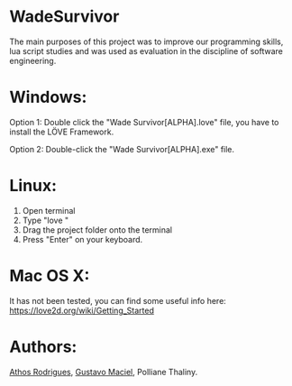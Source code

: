 # WadeSurvivor

The main purposes of this project was to improve our programming skills, lua script studies and was used as evaluation in the discipline of software engineering.


# Windows:

Option 1: 
Double click the "Wade Survivor[ALPHA].love" file, you have to install the LÖVE Framework.

Option 2:
Double-click the "Wade Survivor[ALPHA].exe" file.


# Linux:

1. Open terminal
2. Type "love "
3. Drag the project folder onto the terminal
4. Press "Enter" on your keyboard.

# Mac OS X:

It has not been tested, you can find some useful info here:
https://love2d.org/wiki/Getting_Started


# Authors:

[Athos Rodrigues](https://github.com/athosr),
[Gustavo Maciel](https://github.com/gustavottc),
Polliane Thaliny.
